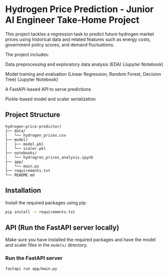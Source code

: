 # Hydrogen Price Prediction - Junior AI Engineer Take-Home Project

This project tackles a regression task to predict future hydrogen market prices using historical data and related features such as energy costs, government policy scores, and demand fluctuations.

The project includes:

Data preprocessing and exploratory data analysis (EDA) (Jupyter Notebook)

Model training and evaluation (Linear Regression, Random Forest, Decision Tree) (Jupyter Notebook)

A FastAPI-based API to serve predictions

Pickle-based model and scaler serialization

## Project Structure

```plaintext
hydrogen-price-predictor/
├── data/
│   └── hydrogen_prices.csv
├── model/
│   ├── model.pkl
│   └── scaler.pkl
├── notebooks/
│   └── hydrogren_prices_analysis.ipynb
├── app/
│   └── main.py
├── requirements.txt
└── README.md
```

## Installation

Install the required packages using pip:

```bash
pip install -r requirements.txt
```

## API (Run the FastAPI server locally)

Make sure you have installed the required packages and have the model and scaler files in the `models/` directory.

### Run the FastAPI server

```bash
fastapi run app/main.py
```
